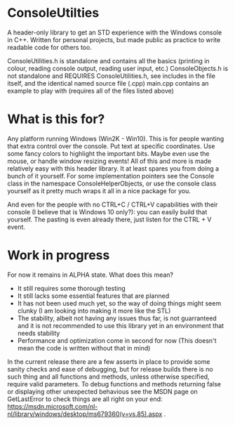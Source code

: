 # ConsoleUtilties
A header-only library to get an STD experience with the Windows console in C++. Written for personal projects, but made public as practice to write readable code for others too.

ConsoleUtilities.h is standalone and contains all the basics (printing in colour, reading console output, reading user input, etc.)
ConsoleObjects.h is not standalone and REQUIRES ConsoleUtilities.h, see includes in the file itself, and the identical named source file (.cpp)
main.cpp contains an example to play with (requires all of the files listed above)

# What is this for?
Any platform running Windows (Win2K - Win10). This is for people wanting that extra control over the console. Put text at specific coordinates. Use some fancy colors to highlight the important bits. Maybe even use the mouse, or handle window resizing events! All of this and more is made relatively easy with this header library. It at least spares you from doing a bunch of it yourself. For some implementation pointers see the Console class in the namespace ConsoleHelperObjects, or use the console class yourself as it pretty much wraps it all in a nice package for you.

And even for the people with no CTRL+C / CTRL+V capabilities with their console (I believe that is Windows 10 only?): you can easily build that yourself. The pasting is even already there, just listen for the CTRL + V event.

# Work in progress
For now it remains in ALPHA state. What does this mean?
  - It still requires some thorough testing
  - It still lacks some essential features that are planned
  - It has not been used much yet, so the way of doing things might seem clunky (I am looking into making it more like the STL)
  - The stability, albeit not having any issues thus far, is not guarranteed and it is not recommended to use this library yet in
    an environment that needs stability
  - Performance and optimization come in second for now (This doesn't mean the code is written without that in mind)

In the current release there are a few asserts in place to provide some sanity checks and ease of debugging, but for release builds there is no such thing and all functions and methods, unless otherwise specified, require valid parameters. To debug functions and methods returning false or displaying other unexpected behavious see the MSDN page on GetLastError to check things are all right on your end: https://msdn.microsoft.com/nl-nl/library/windows/desktop/ms679360(v=vs.85).aspx .
